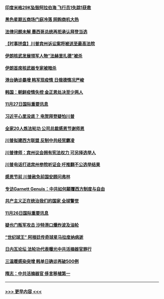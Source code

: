 #### [印度米格29K坠毁阿拉伯海 飞行员1失踪1获救](../pages/prog202/a102997209.md?t=11281051) 
#### [黑色星期五商场门庭冷落 网购商机大热](../pages/prog202/a102997036.md?t=11281051) 
#### [法律问题未解 墨西哥总统再拒承认拜登当选](../pages/prog202/a102997007.md?t=11281051) 
#### [【时事拼盘】川普宾州诉讼案将被送至最高法院](../pages/prog202/a102997075.md?t=11281051) 
#### [伊朗核武发展领军人物“法赫里扎德”被杀](../pages/prog202/a102997070.md?t=11281051) 
#### [伊朗首席核武器专家被暗杀](../pages/prog202/a102996965.md?t=11281051) 
#### [港台确诊暴增 韩军现疫情 日俄德情况严峻](../pages/prog202/a102996922.md?t=11281051) 
#### [韩国：朝鲜疫情失控 金正恩处决至少两人](../pages/prog202/a102996909.md?t=11281051) 
#### [11月27日国际重要讯息](../pages/prog202/a102996682.md?t=11281051) 
#### [习近平心里没底？ 电贺拜登疑怕川普](../pages/prog202/a102996491.md?t=11281051) 
#### [全家20人炼法轮功 公司总裁感恩节谢师恩](../pages/prog202/a102996387.md?t=11281051) 
#### [川普拟建西方联盟 反制中共经贸霸凌](../pages/prog202/a102996194.md?t=11281051) 
#### [川普律师：宾州议会拥有宪法权力 可另择选举人](../pages/prog202/a102996113.md?t=11281051) 
#### [川普电话打进宾州参院听证会 吁推翻不公选举结果](../pages/prog202/a102995558.md?t=11281051) 
#### [感恩节前 川普赦免前国安顾问弗林](../pages/prog202/a102996116.md?t=11281051) 
#### [专访Garnett Genuis：中共如何颠覆西方制度与自由](../pages/prog202/a102996077.md?t=11281051) 
#### [共产主义正在统治我们的国家 全球警觉](../pages/prog202/a102995914.md?t=11281051) 
#### [11月26日国际重要讯息](../pages/prog202/a102995908.md?t=11281051) 
#### [疑也门叛军攻击 沙特港口爆炸波及油轮](../pages/prog202/a102995793.md?t=11281051) 
#### [“世纪球王” 阿根廷传奇球星马拉度纳病逝](../pages/prog202/a102995757.md?t=11281051) 
#### [日内瓦论坛 法轮功代表曝光中共活摘器官罪行](../pages/prog202/a102995703.md?t=11281051) 
#### [三温暖感染突增 韩单日确诊再破500例](../pages/prog202/a102995687.md?t=11281051) 
#### [隋志：中共活摘器官 侈言移植第一](../pages/prog202/a102995640.md?t=11281051) 

----
#### [ >>> 更早内容 <<< ](../indexes/prog202-earlier.md)
